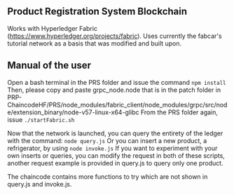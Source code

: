 
## Product Registration System Blockchain

Works with Hyperledger Fabric (https://www.hyperledger.org/projects/fabric).
Uses currently the fabcar's tutorial network as a basis that was modified and built upon.

## Manual of the user

Open a bash terminal in the PRS folder and issue the command `npm install`
Then, please copy and paste grpc_node.node that is in the patch folder in PRP-ChaincodeHF/PRS/node_modules/fabric_client/node_modules/grpc/src/node/extension_binary/node-v57-linux-x64-glibc
From the PRS folder again, issue `./startFabric.sh`

Now that the network is launched, you can query the entirety of the ledger with the command: `node query.js`
Or you can insert a new product, a refrigerator, by using `node invoke.js`
If you want to experiment with your own inserts or queries, you can modify the request in both of these scripts, another request example is provided in query.js to query only one product.

The chaincode contains more functions to try which are not shown in query.js and invoke.js.


